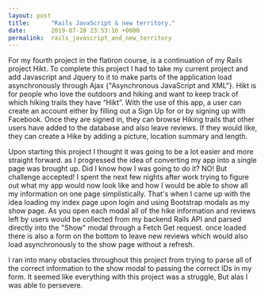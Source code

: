 ```yaml
---
layout: post
title:      "Rails JavaScript & new territory."
date:       2019-07-28 23:53:16 +0000
permalink:  rails_javascript_and_new_territory
---
```



For my fourth project in the flatiron course, is a continuation of my Rails project Hikt. To complete this project  I had to take my current project and add Javascript and Jquery to it to make parts of the application load asynchronously through Ajax  {"Asynchronous JavaScript and XML"}. Hikt is for people who love the outdoors and hiking and want to keep track of which hiking trails they have “Hikt”. With the use of this app, a user can create an account either by filling out a Sign Up for or by signing up with Facebook. Once they are signed in, they can browse Hiking trails that other users have added to the database and also leave reviews. If they would like, they can create a Hike by adding a picture, location summary and length.

Upon starting this project I thought it was going to be a lot easier and more straight forward. as I progressed the idea of converting my app into a single page was brought up. Did I know how I was going to do it? NO! But challenge accepted! I spent the next few nights after work trying to figure out what my app would now look like and how I would be able to show all my information on one page simplistically. That's when I came up with the idea loading my index page upon login and using Bootstrap modals as my show page.  As you open each modal all of the hike information and reviews left by users would be collected from my backend Rails API and parsed directly into the "Show" modal through a Fetch Get request. once loaded there is also a form on the bottom to leave new reviews which would also load asynchronously to the show page without a refresh. 

I ran into many obstacles throughout this project from trying to parse all of the correct information to the show modal to passing the correct IDs in my form. It seemed like everything with this project was a struggle, But alas I was able to persevere.
